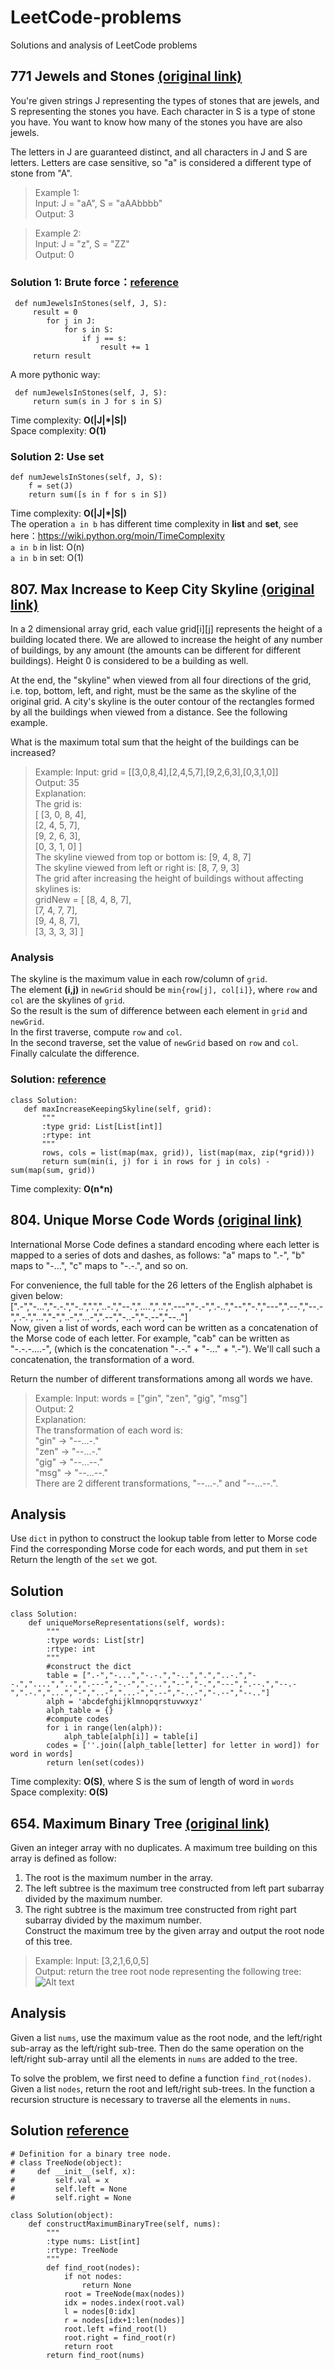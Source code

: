 # LeetCode-problems
Solutions and analysis of LeetCode problems  
## 771 Jewels and Stones [(original link)](https://leetcode.com/problems/jewels-and-stones/description/)
You're given strings J representing the types of stones that are jewels, and S representing the stones you have.  Each character in S is a type of stone you have.  You want to know how many of the stones you have are also jewels.

The letters in J are guaranteed distinct, and all characters in J and S are letters. Letters are case sensitive, so "a" is considered a different type of stone from "A".

>Example 1:  
>Input: J = "aA", S = "aAAbbbb"  
>Output: 3

>Example 2:  
>Input: J = "z", S = "ZZ"  
>Output: 0
###  Solution 1: Brute force：[reference](https://leetcode.com/problems/jewels-and-stones/discuss/140933/Python-O(M+N)-Hash-)
```
 def numJewelsInStones(self, J, S):   
     result = 0     
        for j in J:     
            for s in S:     
                if j == s:     
                    result += 1     
     return result  
```
A more pythonic way:
```
 def numJewelsInStones(self, J, S):       
     return sum(s in J for s in S)
```
Time complexity: **O(|J|\*|S|)**  
Space complexity: **O(1)**  
  
 ### Solution 2: Use **set**
 ```
 def numJewelsInStones(self, J, S):   
     f = set(J)     
     return sum([s in f for s in S])    
```
Time complexity: **O(|J|\*|S|)**  
The operation ```a in b``` has different time complexity in **list** and **set**, see here：https://wiki.python.org/moin/TimeComplexity  
```a in b``` in list: O(n)  
```a in b``` in set: O(1)  
  
   
 ## 807. Max Increase to Keep City Skyline [(original link)](https://leetcode.com/problems/max-increase-to-keep-city-skyline/description/)  
 In a 2 dimensional array grid, each value grid[i][j] represents the height of a building located there. We are allowed to increase the height of any number of buildings, by any amount (the amounts can be different for different buildings). Height 0 is considered to be a building as well. 

At the end, the "skyline" when viewed from all four directions of the grid, i.e. top, bottom, left, and right, must be the same as the skyline of the original grid. A city's skyline is the outer contour of the rectangles formed by all the buildings when viewed from a distance. See the following example.

What is the maximum total sum that the height of the buildings can be increased?

>Example:
Input: grid = [[3,0,8,4],[2,4,5,7],[9,2,6,3],[0,3,1,0]]  
Output: 35  
Explanation:   
The grid is:  
[ [3, 0, 8, 4],   
  [2, 4, 5, 7],  
  [9, 2, 6, 3],  
  [0, 3, 1, 0] ]  
The skyline viewed from top or bottom is: [9, 4, 8, 7]  
The skyline viewed from left or right is: [8, 7, 9, 3]  
The grid after increasing the height of buildings without affecting skylines is:  
gridNew = [ [8, 4, 8, 7],  
            [7, 4, 7, 7],  
            [9, 4, 8, 7],  
            [3, 3, 3, 3] ]  

    
 ### Analysis  
 The skyline is the maximum value in each row/column of ```grid```.  
 The element **(i,j)** in ```newGrid``` should be ```min{row[j], col[i]}```, where ```row``` and ```col``` are the skylines of ```grid```.  
 So the result is the sum of difference between each element in ```grid``` and ```newGrid```.  
 In the first traverse, compute ```row``` and ```col```.  
 In the second traverse, set the value of ```newGrid``` based on ```row``` and ```col```.  
 Finally calculate the difference.  
 ### Solution: [reference](https://leetcode.com/problems/max-increase-to-keep-city-skyline/discuss/120681/Easy-and-Concise-Solution-C++JavaPython)
 ```
 class Solution:
    def maxIncreaseKeepingSkyline(self, grid):
        """
        :type grid: List[List[int]]
        :rtype: int
        """
        rows, cols = list(map(max, grid)), list(map(max, zip(*grid)))
        return sum(min(i, j) for i in rows for j in cols) - sum(map(sum, grid))
 ```  
 Time complexity: **O(n\*n)**
   
## 804. Unique Morse Code Words [(original link)](https://leetcode.com/problems/unique-morse-code-words/description/)  
International Morse Code defines a standard encoding where each letter is mapped to a series of dots and dashes, as follows: "a" maps to ".-", "b" maps to "-...", "c" maps to "-.-.", and so on.

For convenience, the full table for the 26 letters of the English alphabet is given below:  
[".-","-...","-.-.","-..",".","..-.","--.","....","..",".---","-.-",".-..","--","-.","---",".--.","--.-",".-.","...","-","..-","...-",".--","-..-","-.--","--.."]  
Now, given a list of words, each word can be written as a concatenation of the Morse code of each letter. For example, "cab" can be written as "-.-.-....-", (which is the concatenation "-.-." + "-..." + ".-"). We'll call such a concatenation, the transformation of a word.

Return the number of different transformations among all words we have.

>Example:
Input: words = ["gin", "zen", "gig", "msg"]  
Output: 2  
Explanation:   
The transformation of each word is:  
"gin" -> "--...-."  
"zen" -> "--...-."  
"gig" -> "--...--."  
"msg" -> "--...--."  
There are 2 different transformations, "--...-." and "--...--.".
  
## Analysis
Use ```dict``` in python to construct the lookup table from letter to Morse code  
Find the corresponding Morse code for each words, and put them in ```set```  
Return the length of the ```set``` we got.  
## Solution
```
class Solution:
    def uniqueMorseRepresentations(self, words):
        """
        :type words: List[str]
        :rtype: int
        """
        #construct the dict 
        table = [".-","-...","-.-.","-..",".","..-.","--.","....","..",".---","-.-",".-..","--","-.","---",".--.","--.-",".-.","...","-","..-","...-",".--","-..-","-.--","--.."]
        alph = 'abcdefghijklmnopqrstuvwxyz'
        alph_table = {}
        #compute codes
        for i in range(len(alph)):
            alph_table[alph[i]] = table[i]
        codes = [''.join([alph_table[letter] for letter in word]) for word in words]
        return len(set(codes))
```
Time complexity: **O(S)**, where S is the sum of length of word in ```words```  
Space complexity: **O(S)**

## 654. Maximum Binary Tree  [(original link)](https://leetcode.com/problems/maximum-binary-tree/description/)
Given an integer array with no duplicates. A maximum tree building on this array is defined as follow:  
  
1. The root is the maximum number in the array.  
2. The left subtree is the maximum tree constructed from left part subarray divided by the maximum number.  
3. The right subtree is the maximum tree constructed from right part subarray divided by the maximum number.  
Construct the maximum tree by the given array and output the root node of this tree.  
>Example: 
Input: [3,2,1,6,0,5]  
Output: return the tree root node representing the following tree:  
  ![Alt text](https://github.com/ChenWentai/LeetCode-problems/blob/master/images/BinaryTree.PNG)  
    
## Analysis
Given a list ```nums```, use the maximum value as the root node, and the left/right sub-array as the left/right sub-tree. Then do the same operation on the left/right sub-array until all the elements in ```nums``` are added to the tree.  
  
To solve the problem, we first need to define a function ```find_rot(nodes)```. Given a list ```nodes```, return the root and left/right sub-trees. In the function a recursion structure is necessary to traverse all the elements in ```nums```.  
## Solution  [reference](https://leetcode.com/problems/maximum-binary-tree/discuss/142430/My-Python-Solution:-how-do-you-think-about-it)
```
# Definition for a binary tree node.
# class TreeNode(object):
#     def __init__(self, x):
#         self.val = x
#         self.left = None
#         self.right = None

class Solution(object):
    def constructMaximumBinaryTree(self, nums):
        """
        :type nums: List[int]
        :rtype: TreeNode
        """
        def find_root(nodes):
            if not nodes:
                return None
            root = TreeNode(max(nodes))
            idx = nodes.index(root.val)
            l = nodes[0:idx]
            r = nodes[idx+1:len(nodes)]     
            root.left =find_root(l)
            root.right = find_root(r)
            return root
        return find_root(nums)
```


